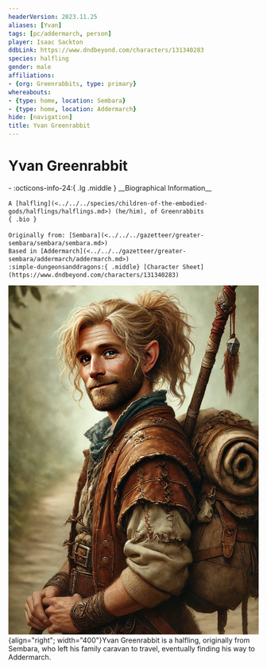 ```yaml
---
headerVersion: 2023.11.25
aliases: [Yvan]
tags: [pc/addermarch, person]
player: Isaac Sackton
ddbLink: https://www.dndbeyond.com/characters/131340283
species: halfling
gender: male
affiliations:
- {org: Greenrabbits, type: primary}
whereabouts:
- {type: home, location: Sembara}
- {type: home, location: Addermarch}
hide: [navigation]
title: Yvan Greenrabbit
---
```

# Yvan Greenrabbit
<div class="grid cards ext-narrow-margin ext-one-column" markdown>
- :octicons-info-24:{ .lg .middle } __Biographical Information__

    A [halfling](<../../../species/children-of-the-embodied-gods/halflings/halflings.md>) (he/him), of Greenrabbits  
    { .bio }

    Originally from: [Sembara](<../../../gazetteer/greater-sembara/sembara/sembara.md>)
    Based in [Addermarch](<../../../gazetteer/greater-sembara/addermarch/addermarch.md>)
    :simple-dungeonsanddragons:{ .middle} [Character Sheet](https://www.dndbeyond.com/characters/131340283) 
</div>


![Yvan](../../../assets/yvan.jpg){align="right"; width="400"}Yvan Greenrabbit is a halfling, originally from Sembara, who left his family caravan to travel, eventually finding his way to Addermarch.

